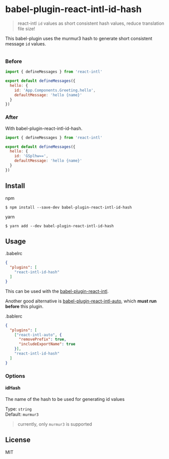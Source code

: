 # babel-plugin-react-intl-id-hash

> react-intl `id` values as short consistent hash values, reduce translation file size!

This babel-plugin uses the murmur3 hash to generate short consistent message `id` values.

```json

```

### Before

```js
import { defineMessages } from 'react-intl'

export default defineMessages({
  hello: {
    id: 'App.Components.Greeting.hello',
    defaultMessage: 'hello {name}'
  }
})
```

### After

With babel-plugin-react-intl-id-hash.

```js
import { defineMessages } from 'react-intl'

export default defineMessages({
  hello: {
    id: 'GSplhw==',
    defaultMessage: 'hello {name}'
  }
})
```

## Install

npm

```
$ npm install --save-dev babel-plugin-react-intl-id-hash
```

yarn

```
$ yarn add --dev babel-plugin-react-intl-id-hash
```

## Usage

.babelrc

```json
{
  "plugins": [
    "react-intl-id-hash"
  ]
}
```

This can be used with the [babel-plugin-react-intl](https://github.com/yahoo/babel-plugin-react-intl).

Another good alternative is [babel-plugin-react-intl-auto](https://github.com/akameco/babel-plugin-react-intl-auto), which **must run before** this plugin.

.bablerc

```json
{
  "plugins": [
    ["react-intl-auto", {
      "removePrefix": true,
      "includeExportName": true
    }],
    "react-intl-id-hash"
  ]
}
```

### Options

#### idHash

The name of the hash to be used for generating id values

Type: `string` <br>
Default: `murmur3`

> currently, only `murmur3` is supported

## License

MIT
